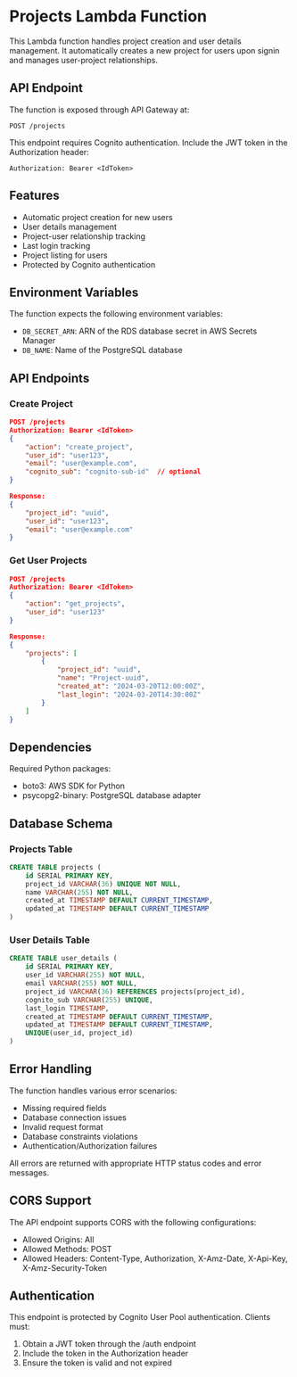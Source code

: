 # Projects Lambda Function

This Lambda function handles project creation and user details management. It automatically creates a new project for users upon signin and manages user-project relationships.

## API Endpoint

The function is exposed through API Gateway at:
```
POST /projects
```

This endpoint requires Cognito authentication. Include the JWT token in the Authorization header:
```
Authorization: Bearer <IdToken>
```

## Features

- Automatic project creation for new users
- User details management
- Project-user relationship tracking
- Last login tracking
- Project listing for users
- Protected by Cognito authentication

## Environment Variables

The function expects the following environment variables:

- `DB_SECRET_ARN`: ARN of the RDS database secret in AWS Secrets Manager
- `DB_NAME`: Name of the PostgreSQL database

## API Endpoints

### Create Project
```json
POST /projects
Authorization: Bearer <IdToken>
{
    "action": "create_project",
    "user_id": "user123",
    "email": "user@example.com",
    "cognito_sub": "cognito-sub-id"  // optional
}

Response:
{
    "project_id": "uuid",
    "user_id": "user123",
    "email": "user@example.com"
}
```

### Get User Projects
```json
POST /projects
Authorization: Bearer <IdToken>
{
    "action": "get_projects",
    "user_id": "user123"
}

Response:
{
    "projects": [
        {
            "project_id": "uuid",
            "name": "Project-uuid",
            "created_at": "2024-03-20T12:00:00Z",
            "last_login": "2024-03-20T14:30:00Z"
        }
    ]
}
```

## Dependencies

Required Python packages:
- boto3: AWS SDK for Python
- psycopg2-binary: PostgreSQL database adapter

## Database Schema

### Projects Table
```sql
CREATE TABLE projects (
    id SERIAL PRIMARY KEY,
    project_id VARCHAR(36) UNIQUE NOT NULL,
    name VARCHAR(255) NOT NULL,
    created_at TIMESTAMP DEFAULT CURRENT_TIMESTAMP,
    updated_at TIMESTAMP DEFAULT CURRENT_TIMESTAMP
)
```

### User Details Table
```sql
CREATE TABLE user_details (
    id SERIAL PRIMARY KEY,
    user_id VARCHAR(255) NOT NULL,
    email VARCHAR(255) NOT NULL,
    project_id VARCHAR(36) REFERENCES projects(project_id),
    cognito_sub VARCHAR(255) UNIQUE,
    last_login TIMESTAMP,
    created_at TIMESTAMP DEFAULT CURRENT_TIMESTAMP,
    updated_at TIMESTAMP DEFAULT CURRENT_TIMESTAMP,
    UNIQUE(user_id, project_id)
)
```

## Error Handling

The function handles various error scenarios:
- Missing required fields
- Database connection issues
- Invalid request format
- Database constraints violations
- Authentication/Authorization failures

All errors are returned with appropriate HTTP status codes and error messages.

## CORS Support

The API endpoint supports CORS with the following configurations:
- Allowed Origins: All
- Allowed Methods: POST
- Allowed Headers: Content-Type, Authorization, X-Amz-Date, X-Api-Key, X-Amz-Security-Token

## Authentication

This endpoint is protected by Cognito User Pool authentication. Clients must:
1. Obtain a JWT token through the /auth endpoint
2. Include the token in the Authorization header
3. Ensure the token is valid and not expired 